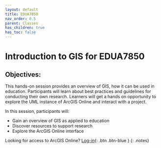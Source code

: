 ```yaml
---
layout: default
title: EDUA7850
nav_order: 0.5
parent: Classes
has_children: true
has_toc: false
---
```

# Introduction to GIS for EDUA7850

## Objectives:

This hands-on session provides an overview of GIS, how it can be used in education. Participants will learn about best practices and guidelines for conducting their own research. Learners will get a hands on opportunity to explore the UML instance of ArcGIS Online and interact with a project.  

In this session, participants will:  
- Gain an overview of GIS as applied to education  
- Discover resources to support research   
- Explore the ArcGIS Online interface  


Looking for access to ArcGIS Online? [Log-in](https://univmb.maps.arcgis.com/){: .btn .btn-blue }
{: .notes}  